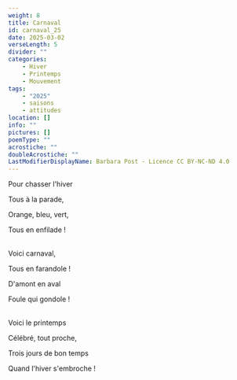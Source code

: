 ```yaml
---
weight: 8
title: Carnaval
id: carnaval_25
date: 2025-03-02
verseLength: 5
divider: ""
categories:
    - Hiver
    - Printemps
    - Mouvement
tags:
    - "2025"
    - saisons
    - attitudes
location: []
info: ""
pictures: []
poemType: ""
acrostiche: ""
doubleAcrostiche: ""
LastModifierDisplayName: Barbara Post - Licence CC BY-NC-ND 4.0
---
```

Pour chasser l'hiver

Tous à la parade,

Orange, bleu, vert,

Tous en enfilade !

 \
Voici carnaval,

Tous en farandole !

D'amont en aval

Foule qui gondole !

 \
Voici le printemps

Célébré, tout proche,

Trois jours de bon temps

Quand l'hiver s'embroche !
